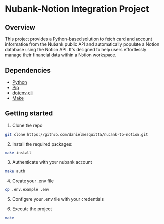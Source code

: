# Nubank-Notion Integration Project
## Overview
This project provides a Python-based solution to fetch card and account information from the Nubank public API and automatically populate a Notion database using the Notion API. It's designed to help users effortlessly manage their financial data within a Notion workspace.

## Dependencies
- [Python](https://www.python.org)
- [Pip](https://pypi.org/project/pip)
- [dotenv-cli](https://www.npmjs.com/package/dotenv-cli)
- [Make](https://sp21.datastructur.es/materials/guides/make-install.html)

## Getting started
1. Clone the repo
```bash
git clone https://github.com/danielmesquitta/nubank-to-notion.git

```

2. Install the required packages:
```bash
make install

```

3. Authenticate with your nubank account
```bash
make auth

```

4. Create your .env file
```bash
cp .env.example .env

```

5. Configure your .env file with your credentials

6. Execute the project
```bash
make

```
